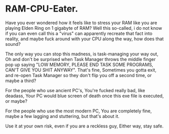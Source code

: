 # RAM-CPU-Eater.
Have you ever wondered how it feels like to stress your RAM like you are playing Elden Ring on 1 gigabyte of RAM? Well this so-called, i do not know if you can even call this a "virus" can apparently recreate that fact into reality, and maybe fuck around with your CPU along the way, how does that sound?

The only way you can stop this madness, is task-managing your way out, Oh and don't be surprised when Task Manager throws the middle finger pop up saying "LOW MEMORY, PLEASE END TASK SOME PROGRAMS, CAN'T GIVE YOU SHIT ANYWAY". That's fine, Sometimes you gotta exit, and re-open Task Manager so they don't flip you off a second time, or maybe a third?

For the people who use ancient PC's, You're fucked really bad, like deadass, Your PC would blue screen of death once this exe file is executed, or maybe?

For the people who use the most modern PC, You are completely fine, maybe a few lagging and stuttering, but that's about it.

Use it at your own risk, even if you are a reckless guy, Either way, stay safe.
